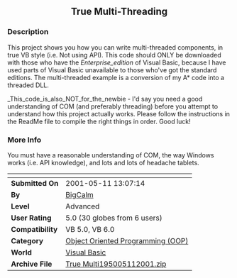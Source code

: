 ﻿<div align="center">

## True Multi\-Threading


</div>

### Description

This project shows you how you can write multi-threaded components, in true VB style (i.e. Not using API). This code should ONLY be downloaded with those who have the _Enterprise_edition_ of Visual Basic, because I have used parts of Visual Basic unavailable to those who've got the standard editions. The multi-threaded example is a conversion of my A* code into a threaded DLL.

_This_code_is_also_NOT_for_the_newbie - I'd say you need a good understanding of COM (and preferably threading) before you attempt to understand how this project actually works. Please follow the instructions in the ReadMe file to compile the right things in order. Good luck!
 
### More Info
 
You must have a reasonable understanding of COM, the way Windows works (i.e. API knowledge), and lots and lots of headache tablets.


<span>             |<span>
---                |---
**Submitted On**   |2001-05-11 13:07:14
**By**             |[BigCalm](https://github.com/Planet-Source-Code/PSCIndex/blob/master/ByAuthor/bigcalm.md)
**Level**          |Advanced
**User Rating**    |5.0 (30 globes from 6 users)
**Compatibility**  |VB 5\.0, VB 6\.0
**Category**       |[Object Oriented Programming \(OOP\)](https://github.com/Planet-Source-Code/PSCIndex/blob/master/ByCategory/object-oriented-programming-oop__1-47.md)
**World**          |[Visual Basic](https://github.com/Planet-Source-Code/PSCIndex/blob/master/ByWorld/visual-basic.md)
**Archive File**   |[True Multi195005112001\.zip](https://github.com/Planet-Source-Code/bigcalm-true-multi-threading__1-23110/archive/master.zip)








